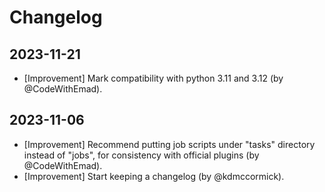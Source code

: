 <!--
Create a changelog entry for every new user-facing change (where the "users" are plugin developers).
Please respect the following instructions:
- Group changes by date, with newest changes first.
- Prefix your changes with either [Bugfix], [Improvement], [Feature], [Security], [Deprecation].
- You may optionally append "(by @<author>)" at the end of the line, where "<author>" is either one (just one)
  of your GitHub username, real name or affiliated organization. -->

# Changelog

## 2023-11-21

- [Improvement] Mark compatibility with python 3.11 and 3.12 (by @CodeWithEmad).

## 2023-11-06

- [Improvement] Recommend putting job scripts under "tasks" directory instead of "jobs", for consistency with official plugins (by @CodeWithEmad).
- [Improvement] Start keeping a changelog (by @kdmccormick).
